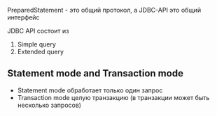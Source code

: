 PreparedStatement - это общий протокол, a JDBC-API это общий интерфейс

JDBC API состоит из 
1) Simple query
2) Extended query

## Statement mode and Transaction mode
- Statement mode обработает только один запрос 
- Transaction mode целую транзакцию (в транзакции может быть несколько запросов)
